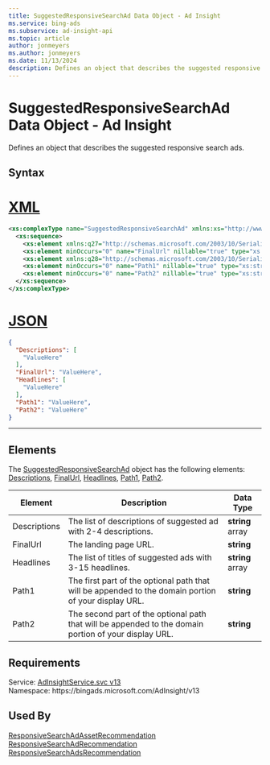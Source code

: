 ```yaml
---
title: SuggestedResponsiveSearchAd Data Object - Ad Insight
ms.service: bing-ads
ms.subservice: ad-insight-api
ms.topic: article
author: jonmeyers
ms.author: jonmeyers
ms.date: 11/13/2024
description: Defines an object that describes the suggested responsive search ads.
---
```

# SuggestedResponsiveSearchAd Data Object - Ad Insight
Defines an object that describes the suggested responsive search ads.

## Syntax

# [XML](#tab/xml)

```xml
<xs:complexType name="SuggestedResponsiveSearchAd" xmlns:xs="http://www.w3.org/2001/XMLSchema">
  <xs:sequence>
    <xs:element xmlns:q27="http://schemas.microsoft.com/2003/10/Serialization/Arrays" minOccurs="0" name="Descriptions" nillable="true" type="q27:ArrayOfstring" />
    <xs:element minOccurs="0" name="FinalUrl" nillable="true" type="xs:string" />
    <xs:element xmlns:q28="http://schemas.microsoft.com/2003/10/Serialization/Arrays" minOccurs="0" name="Headlines" nillable="true" type="q28:ArrayOfstring" />
    <xs:element minOccurs="0" name="Path1" nillable="true" type="xs:string" />
    <xs:element minOccurs="0" name="Path2" nillable="true" type="xs:string" />
  </xs:sequence>
</xs:complexType>
```

# [JSON](#tab/json)

```json
{
  "Descriptions": [
    "ValueHere"
  ],
  "FinalUrl": "ValueHere",
  "Headlines": [
    "ValueHere"
  ],
  "Path1": "ValueHere",
  "Path2": "ValueHere"
}
```

-----

## <a name="elements"></a>Elements

The [SuggestedResponsiveSearchAd](suggestedresponsivesearchad.md) object has the following elements: [Descriptions](#descriptions), [FinalUrl](#finalurl), [Headlines](#headlines), [Path1](#path1), [Path2](#path2).

|Element|Description|Data Type|
|-----------|---------------|-------------|
|<a name="descriptions"></a>Descriptions|The list of descriptions of suggested ad with 2-4 descriptions. |**string** array|
|<a name="finalurl"></a>FinalUrl|The landing page URL. |**string**|
|<a name="headlines"></a>Headlines|The list of titles of suggested ads with 3-15 headlines. |**string** array|
|<a name="path1"></a>Path1|The first part of the optional path that will be appended to the domain portion of your display URL.   |**string**|
|<a name="path2"></a>Path2|The second part of the optional path that will be appended to the domain portion of your display URL.   |**string**|

## Requirements
Service: [AdInsightService.svc v13](https://adinsight.api.bingads.microsoft.com/Api/Advertiser/AdInsight/v13/AdInsightService.svc)  
Namespace: https\://bingads.microsoft.com/AdInsight/v13  

## Used By
[ResponsiveSearchAdAssetRecommendation](responsivesearchadassetrecommendation.md)  
[ResponsiveSearchAdRecommendation](responsivesearchadrecommendation.md)  
[ResponsiveSearchAdsRecommendation](responsivesearchadsrecommendation.md)  

